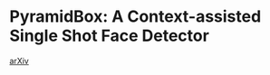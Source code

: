 # PyramidBox: A Context-assisted Single Shot Face Detector
[arXiv](https://arxiv.org/abs/1803.07737)
